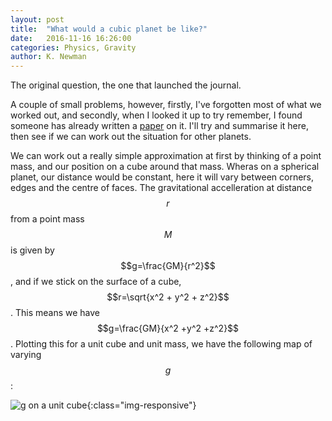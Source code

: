 ```yaml
---
layout: post
title:  "What would a cubic planet be like?"
date:   2016-11-16 16:26:00
categories: Physics, Gravity
author: K. Newman
---
```


The original question, the one that launched the journal.

A couple of small problems, however, firstly, I've forgotten most of what we worked out, and secondly, when I looked it up to try remember, I found someone has already written a [paper](https://arxiv.org/pdf/1206.3857.pdf) on it. I'll try and summarise it here, then see if we can work out the situation for other planets.

We can work out a really simple approximation at first by thinking of a point mass, and our position on a cube around that mass. Wheras on a spherical planet, our distance would be constant, here it will vary between corners, edges and the centre of faces. The gravitational accelleration at distance $$r$$ from a point mass $$M$$ is given by $$g=\frac{GM}{r^2}$$, and if we stick on the surface of a cube, $$r=\sqrt{x^2 + y^2 + z^2}$$. This means we have $$g=\frac{GM}{x^2 +y^2 +z^2}$$. Plotting this for a unit cube and unit mass, we have the following map of varying $$g$$:

![g on a unit cube](/jbm/img/g_cubeplanet_pointmass.png){:class="img-responsive"}

